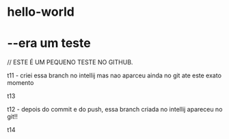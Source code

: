 # hello-world
<h1> --era um teste</h1>

// ESTE É UM PEQUENO TESTE NO GITHUB.


<p>t11 - criei essa branch no intellij mas nao aparceu ainda no git ate este exato momento</p>
<p>t13</p>
<p>t12 - depois do commit e do push, essa branch criada no intellij apareceu no git!!</p> 
<p>t14</p>
